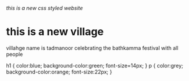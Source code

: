   <html>
    <head>
        <tittle><em>this is a new css styled website</em></tittle>
        <link rel="stylesheet"href="C:\Users\matam adarsh\.vscode\files\web.css"/>
    </head>
    <body>
        <h1>this is a new village</h1>
        <p>villahge name is tadmanoor celebrating the bathkamma festival with all people</p>
    </body>
 </html>
 h1 {
    color:blue;
    background-color:green;
    font-size=14px;
}
p {
    color:grey;
    background-color:orange;
    font-size:22px;
}
